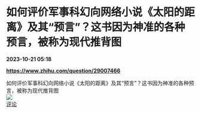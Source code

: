 # 如何评价军事科幻向网络小说《太阳的距离》及其“预言”？这书因为神准的各种预言，被称为现代推背图

**2023-10-21 05:18**

**https://www.zhihu.com/question/29007466**

如何评价军事科幻向网络小说《太阳的距离》及其“预言”？这书因为神准的各种预言，被称为现代推背图  
![](https://img3.chouti.com/CHOUTI_20231021/9E358180227948899254F33B3720DDF8_W500H500.jpeg)  
[评论](https://m.chouti.com/link/40358721)